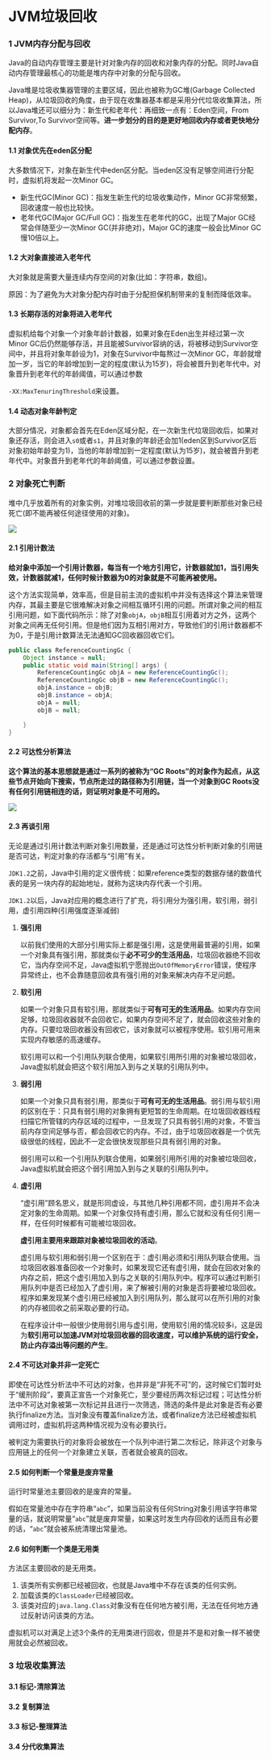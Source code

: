 # JVM垃圾回收

### 1 JVM内存分配与回收

Java的自动内存管理主要是针对对象内存的回收和对象内存的分配。同时Java自动内存管理最核心的功能是堆内存中对象的分配与回收。

Java堆是垃圾收集器管理的主要区域，因此也被称为GC堆(Garbage Collected Heap)，从垃圾回收的角度，由于现在收集器基本都是采用分代垃圾收集算法，所以Java堆还可以细分为：新生代和老年代：再细致一点有：Eden空间，From Survivor,To Survivor空间等。**进一步划分的目的是更好地回收内存或者更快地分配内存**。

#### 1.1 对象优先在eden区分配

大多数情况下，对象在新生代中eden区分配。当eden区没有足够空间进行分配时，虚拟机将发起一次Minor GC。

- 新生代GC(Minor GC)：指发生新生代的垃圾收集动作，Minor GC非常频繁，回收速度一般也比较快。
- 老年代GC(Major GC/Full GC)：指发生在老年代的GC，出现了Major GC经常会伴随至少一次Minor GC(并非绝对)，Major GC的速度一般会比Minor GC慢10倍以上。

#### 1.2 大对象直接进入老年代

大对象就是需要大量连续内存空间的对象(比如：字符串，数组)。

原因：为了避免为大对象分配内存时由于分配担保机制带来的复制而降低效率。

#### 1.3 长期存活的对象将进入老年代

虚拟机给每个对象一个对象年龄计数器，如果对象在Eden出生并经过第一次Minor GC后仍然能够存活，并且能被Survivor容纳的话，将被移动到Survivor空间中，并且将对象年龄设为1，对象在Survivor中每熬过一次Minor GC，年龄就增加一岁，当它的年龄增加到一定的程度(默认为15岁)，将会被晋升到老年代中。对象晋升到老年代的年龄阈值，可以通过参数

`-XX:MaxTenuringThreshold`来设置。

#### 1.4 动态对象年龄判定

大部分情况，对象都会首先在Eden区域分配，在一次新生代垃圾回收后，如果对象还存活，则会进入`s0`或者`s1`，并且对象的年龄还会加1(eden区到Survivor区后对象初始年龄变为1)，当他的年龄增加到一定程度(默认为15岁)，就会被晋升到老年代中。对象晋升到老年代的年龄阈值，可以通过参数设置。

### 2 对象死亡判断

堆中几乎放着所有的对象实例，对堆垃圾回收前的第一步就是要判断那些对象已经死亡(即不能再被任何途径使用的对象)。

![](../Photo/dead.jfif)

#### 2.1 引用计数法

**给对象中添加一个引用计数器，每当有一个地方引用它，计数器就加1，当引用失效，计数器就减1，任何时候计数器为0的对象就是不可能再被使用。**

这个方法实现简单，效率高，但是目前主流的虚拟机中并没有选择这个算法来管理内存，其最主要是它很难解决对象之间相互循环引用的问题。所谓对象之间的相互引用问题，如下面代码所示：除了对象`objA`，`objB`相互引用着对方之外，这两个对象之间再无任何引用。但是他们因为互相引用对方，导致他们的引用计数器都不为0，于是引用计数算法无法通知GC回收器回收它们。

```java
public class ReferenceCountingGc {
    Object instance = null;
	public static void main(String[] args) {
		ReferenceCountingGc objA = new ReferenceCountingGc();
		ReferenceCountingGc objB = new ReferenceCountingGc();
		objA.instance = objB;
		objB.instance = objA;
		objA = null;
		objB = null;

	}
}
```

#### 2.2 可达性分析算法

**这个算法的基本思想就是通过一系列的被称为“GC Roots”的对象作为起点，从这些节点开始向下搜索，节点所走过的路径称为引用链，当一个对象到GC Roots没有任何引用链相连的话，则证明对象是不可用的。**

![](../Photo/GCRoots.jfif)

#### 2.3 再谈引用

无论是通过引用计数法判断对象引用数量，还是通过可达性分析判断对象的引用链是否可达，判定对象的存活都与“引用”有关。

`JDK1.2`之前，Java中引用的定义很传统：如果reference类型的数据存储的数值代表的是另一块内存的起始地址，就称为这块内存代表一个引用。

`JDK1.2`以后，Java对应用的概念进行了扩充，将引用分为强引用，软引用，弱引用，虚引用四种(引用强度逐渐减弱)

1. **强引用**

   以前我们使用的大部分引用实际上都是强引用，这是使用最普遍的引用，如果一个对象具有强引用，那就类似于**必不可少的生活用品**，垃圾回收器绝不回收它，当内存空间不足，Java虚拟机宁愿抛出`OutOfMemoryError`错误，使程序异常终止，也不会靠随意回收具有强引用的对象来解决内存不足问题。

2. **软引用**

   如果一个对象只具有软引用，那就类似于**可有可无的生活用品**。如果内存空间足够，垃圾回收器就不会回收它，如果内存空间不足了，就会回收这些对象的内存。只要垃圾回收器没有回收它，该对象就可以被程序使用。软引用可用来实现内存敏感的高速缓存。

   软引用可以和一个引用队列联合使用，如果软引用所引用的对象被垃圾回收，Java虚拟机就会把这个软引用加入到与之关联的引用队列中。

3. **弱引用**

   如果一个对象只具有弱引用，那类似于**可有可无的生活用品**。弱引用与软引用的区别在于：只具有弱引用的对象拥有更短暂的生命周期。在垃圾回收器线程扫描它所管辖的内存区域的过程中，一旦发现了只具有弱引用的对象，不管当前内存空间足够与否，都会回收它的内存。不过，由于垃圾回收器是一个优先级很低的线程，因此不一定会很快发现那些只具有弱引用的对象。

   弱引用可以和一个引用队列联合使用，如果弱引用所引用的对象被垃圾回收，Java虚拟机就会把这个弱引用加入到与之关联的引用队列中。

4. **虚引用**

   “虚引用”顾名思义，就是形同虚设，与其他几种引用都不同，虚引用并不会决定对象的生命周期。如果一个对象仅持有虚引用，那么它就和没有任何引用一样，在任何时候都有可能被垃圾回收。

   **虚引用主要用来跟踪对象被垃圾回收的活动**。

   虚引用与软引用和弱引用一个区别在于：虚引用必须和引用队列联合使用。当垃圾回收器准备回收一个对象时，如果发现它还有虚引用，就会在回收对象的内存之前，把这个虚引用加入到与之关联的引用队列中。程序可以通过判断引用队列中是否已经加入了虚引用，来了解被引用的对象是否将要被垃圾回收。程序如果发现某个虚引用已经被加入到引用队列，那么就可以在所引用的对象的内存被回收之前采取必要的行动。

   在程序设计中一般很少使用弱引用与虚引用，使用软引用的情况较多i，这是因为**软引用可以加速JVM对垃圾回收器的回收速度，可以维护系统的运行安全，防止内存溢出等问题的产生**。

#### 2.4 不可达对象并非一定死亡

即使在可达性分析法中不可达的对象，也并非是“非死不可”的，这时候它们暂时处于“缓刑阶段”，要真正宣告一个对象死亡，至少要经历两次标记过程；可达性分析法中不可达对象被第一次标记并且进行一次筛选，筛选的条件是此对象是否有必要执行finalize方法。当对象没有覆盖finalize方法，或者finalize方法已经被虚拟机调用过时，虚拟机将这两种情况视为没有必要执行。

被判定为需要执行的对象将会被放在一个队列中进行第二次标记，除非这个对象与应用链上的任何一个对象建立关联，否者就会被真的回收。

#### 2.5 如何判断一个常量是废弃常量

运行时常量池主要回收的是废弃的常量。

假如在常量池中存在字符串“`abc`”，如果当前没有任何String对象引用该字符串常量的话，就说明常量“`abc`”就是废弃常量，如果这时发生内存回收的话而且有必要的话，“`abc`”就会被系统清理出常量池。

#### 2.6 如何判断一个类是无用类

方法区主要回收的是无用类。

1. 该类所有实例都已经被回收，也就是Java堆中不存在该类的任何实例。
2. 加载该类的`ClassLoader`已经被回收。
3. 该类对应的`java.lang.Class`对象没有在任何地方被引用，无法在任何地方通过反射访问该类的方法。

虚拟机可以对满足上述3个条件的无用类进行回收，但是并不是和对象一样不被使用就会必然被回收。

### 3 垃圾收集算法

#### 3.1 标记-清除算法

#### 3.2 复制算法

#### 3.3 标记-整理算法

#### 3.4 分代收集算法


